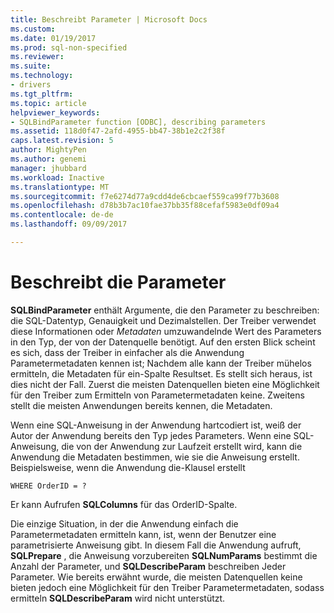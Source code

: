 ```yaml
---
title: Beschreibt Parameter | Microsoft Docs
ms.custom: 
ms.date: 01/19/2017
ms.prod: sql-non-specified
ms.reviewer: 
ms.suite: 
ms.technology:
- drivers
ms.tgt_pltfrm: 
ms.topic: article
helpviewer_keywords:
- SQLBindParameter function [ODBC], describing parameters
ms.assetid: 118d0f47-2afd-4955-bb47-38b1e2c2f38f
caps.latest.revision: 5
author: MightyPen
ms.author: genemi
manager: jhubbard
ms.workload: Inactive
ms.translationtype: MT
ms.sourcegitcommit: f7e6274d77a9cdd4de6cbcaef559ca99f77b3608
ms.openlocfilehash: d78b3b7ac10fae37bb35f88cefaf5983e0df09a4
ms.contentlocale: de-de
ms.lasthandoff: 09/09/2017

---
```

# <a name="describing-parameters"></a>Beschreibt die Parameter
**SQLBindParameter** enthält Argumente, die den Parameter zu beschreiben: die SQL-Datentyp, Genauigkeit und Dezimalstellen. Der Treiber verwendet diese Informationen oder *Metadaten* umzuwandelnde Wert des Parameters in den Typ, der von der Datenquelle benötigt. Auf den ersten Blick scheint es sich, dass der Treiber in einfacher als die Anwendung Parametermetadaten kennen ist; Nachdem alle kann der Treiber mühelos ermitteln, die Metadaten für ein-Spalte Resultset. Es stellt sich heraus, ist dies nicht der Fall. Zuerst die meisten Datenquellen bieten eine Möglichkeit für den Treiber zum Ermitteln von Parametermetadaten keine. Zweitens stellt die meisten Anwendungen bereits kennen, die Metadaten.  
  
 Wenn eine SQL-Anweisung in der Anwendung hartcodiert ist, weiß der Autor der Anwendung bereits den Typ jedes Parameters. Wenn eine SQL-Anweisung, die von der Anwendung zur Laufzeit erstellt wird, kann die Anwendung die Metadaten bestimmen, wie sie die Anweisung erstellt. Beispielsweise, wenn die Anwendung die-Klausel erstellt  
  
```  
WHERE OrderID = ?  
```  
  
 Er kann Aufrufen **SQLColumns** für das OrderID-Spalte.  
  
 Die einzige Situation, in der die Anwendung einfach die Parametermetadaten ermitteln kann, ist, wenn der Benutzer eine parametrisierte Anweisung gibt. In diesem Fall die Anwendung aufruft, **SQLPrepare** , die Anweisung vorzubereiten **SQLNumParams** bestimmt die Anzahl der Parameter, und **SQLDescribeParam** beschreiben Jeder Parameter. Wie bereits erwähnt wurde, die meisten Datenquellen keine bieten jedoch eine Möglichkeit für den Treiber Parametermetadaten, sodass ermitteln **SQLDescribeParam** wird nicht unterstützt.

